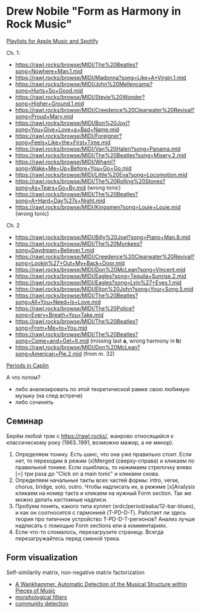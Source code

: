 # Drew Nobile "Form as Harmony in Rock Music"

[Playlists for Apple Music and Spotify](https://global.oup.com/us/companion.websites/9780190948368/ch1/)

Ch. 1:

- https://rawl.rocks/browse/MIDI/The%20Beatles?song=Nowhere+Man.1.mid
- https://rawl.rocks/browse/MIDI/Madonna?song=Like+A+Virgin.1.mid
- https://rawl.rocks/browse/MIDI/John%20Mellencamp?song=Hurts+So+Good.mid
- https://rawl.rocks/browse/MIDI/Stevie%20Wonder?song=Higher+Ground.1.mid
- https://rawl.rocks/browse/MIDI/Creedence%20Clearwater%20Revival?song=Proud+Mary.mid
- https://rawl.rocks/browse/MIDI/Bon%20Jovi?song=You+Give+Love+a+Bad+Name.mid
- https://rawl.rocks/browse/MIDI/Foreigner?song=Feels+Like+the+First+Time.mid
- https://rawl.rocks/browse/MIDI/Van%20Halen?song=Panama.mid 
- https://rawl.rocks/browse/MIDI/The%20Beatles?song=Misery.2.mid 
- https://rawl.rocks/browse/MIDI/Wham!?song=Wake+Me+Up+Before+You+Go+Go.mid
- https://rawl.rocks/browse/MIDI/Little%20Eva?song=Locomotion.mid
- https://rawl.rocks/browse/MIDI/The%20Rolling%20Stones?song=As+Tears+Go+By.mid (wrong tonic)
- https://rawl.rocks/browse/MIDI/The%20Beatles?song=A+Hard+Day%27s+Night.mid
- https://rawl.rocks/browse/MIDI/Kingsmen?song=Louie+Louie.mid (wrong tonic)

Ch. 2
- https://rawl.rocks/browse/MIDI/Billy%20Joel?song=Piano+Man.8.mid
- https://rawl.rocks/browse/MIDI/The%20Monkees?song=Daydream+Believer.1.mid
- https://rawl.rocks/browse/MIDI/Creedence%20Clearwater%20Revival?song=Lookin%27+Out+My+Back+Door.mid
- https://rawl.rocks/browse/MIDI/Don%20McLean?song=Vincent.mid
- https://rawl.rocks/browse/MIDI/Eagles?song=Tequila+Sunrise.2.mid
- https://rawl.rocks/browse/MIDI/Eagles?song=Lyin%27+Eyes.1.mid
- https://rawl.rocks/browse/MIDI/Elton%20John?song=Your+Song.5.mid
- https://rawl.rocks/browse/MIDI/The%20Beatles?song=All+You+Need+Is+Love.mid
- https://rawl.rocks/browse/MIDI/The%20Police?song=Every+Breath+You+Take.mid
- https://rawl.rocks/browse/MIDI/The%20Beatles?song=From+Me+to+You.mid
- https://rawl.rocks/browse/MIDI/The%20Beatles?song=Come+and+Get+It.mid (missing last **a**, wrong harmony in **b**)
- https://rawl.rocks/browse/MIDI/Don%20McLean?song=American+Pie.2.mid (from m. 32)

[Periods in Caplin](http://www.music.mcgill.ca/acf/example3-1.php)


А что потом?
- либо анализировать по этой теоретической рамке свою любимую музыку (на след встрече)
- либо сочинять
  

## Семинар

Берём любой трэк c https://rawl.rocks/, жанрово относящийся к классическому року (1963..1991, возможно мажор, а не минор).

1. Определяем тонику. Есть шанс, что она уже правильно стоит. Если нет, то переходим в режим (x)Merged (сверху-справа) и кликаем по правильной тонике. Если ошиблись, то нажимаем стрелочку влево [<] три раза до "Click on a main tonic" и кликаем снова.
2. Определяем начальные такты всех частей формы: intro, verse, chorus, bridge, solo, outro. Чтобы надписать их, в режиме [x]Analysis кликаем на номер такта и кликаем на нужный Form section. Так же можно делать кастомные надписи.
3. Пробуем понять, какого типа куплет (srdc/period/aaba/12-bar-blues), и как он соотносится с гармонией (T-PD-D-T). Работает ли здесь теория про типичное устройство T-PD-D-T-регионов? Анализ лучше надписать с помощью Form sections или в комментариях.
4. Если что-то сломалось, перезагрузите страницу. Всегда перезагружайтесь перед сменой трека.




## Form visualization

Self-similarity matrix, non-negative matrix factorization
- [A Wankhammer. Automatic Detection of the Musical Structure within Pieces of Music](https://phaidra.kug.ac.at/detail/o:11129.pdf)
- [morphological filters](https://hal.science/hal-03641511/document)
- [community detection](https://livrepository.liverpool.ac.uk/3087081/1/Musical%20structure%20communities%20-%20ISMIR%20Transactions%20-%20Accepted%20Version.pdf)
